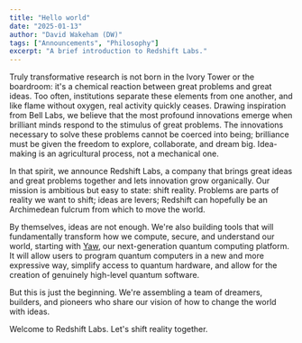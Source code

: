 ```yaml
---
title: "Hello world"
date: "2025-01-13"
author: "David Wakeham (DW)"
tags: ["Announcements", "Philosophy"]
excerpt: "A brief introduction to Redshift Labs."
---
```


Truly transformative research is not born in the Ivory Tower or the boardroom: it's a chemical reaction between great problems and great ideas. Too often, institutions separate these elements from one another, and like flame without oxygen, real activity quickly ceases. Drawing inspiration from Bell Labs, we believe that the most profound innovations emerge when brilliant minds respond to the stimulus of great problems. The innovations necessary to solve these problems cannot be coerced into being; brilliance must be given the freedom to explore, collaborate, and dream big. Idea-making is an agricultural process, not a mechanical one.

In that spirit, we announce Redshift Labs, a company that brings great ideas and great problems together and lets innovation grow organically. Our mission is ambitious but easy to state: shift reality. Problems are parts of reality we want to shift; ideas are levers; Redshift can hopefully be an Archimedean fulcrum from which to move the world.

By themselves, ideas are not enough. We're also building tools that will fundamentally transform how we compute, secure, and understand our world, starting with [Yaw](https://yaw.dev), our next-generation quantum computing platform. It will allow users to program quantum computers in a new and more expressive way, simplify access to quantum hardware, and allow for the creation of genuinely high-level quantum software.

But this is just the beginning. We're assembling a team of dreamers, builders, and pioneers who share our vision of how to change the world with ideas.

Welcome to Redshift Labs. Let's shift reality together.
